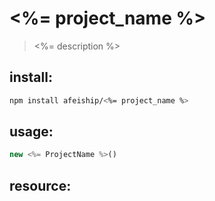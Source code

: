 # <%= project_name %>
> <%= description %>

## install:
```bash
npm install afeiship/<%= project_name %>
```

## usage:
```js
new <%= ProjectName %>()
```


## resource:
